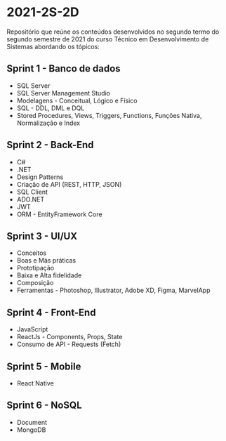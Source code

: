 # 2021-2S-2D
Repositório que reúne os conteúdos desenvolvidos no segundo termo do segundo semestre de 2021 do curso Técnico em Desenvolvimento de Sistemas abordando os tópicos:

## Sprint 1 - Banco de dados
* SQL Server
* SQL Server Management Studio
* Modelagens - Conceitual, Lógico e Físico
* SQL - DDL, DML e DQL
* Stored Procedures, Views, Triggers, Functions, Funções Nativa, Normalização e Index

## Sprint 2 - Back-End
* C#
* .NET
* Design Patterns
* Criação de API (REST, HTTP, JSON)
* SQL Client
* ADO.NET
* JWT
* ORM - EntityFramework Core

## Sprint 3 - UI/UX
* Conceitos
* Boas e Más práticas
* Prototipação
* Baixa e Alta fidelidade
* Composição
* Ferramentas - Photoshop, Illustrator, Adobe XD, Figma, MarvelApp

## Sprint 4 - Front-End
* JavaScript
* ReactJs - Components, Props, State
* Consumo de API - Requests (Fetch)

## Sprint 5 - Mobile
* React Native

## Sprint 6 - NoSQL
* Document
* MongoDB
